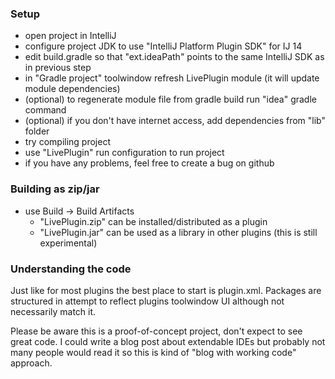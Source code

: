 ### Setup
 - open project in IntelliJ
 - configure project JDK to use "IntelliJ Platform Plugin SDK" for IJ 14 
 - edit build.gradle so that "ext.ideaPath" points to the same IntelliJ SDK as in previous step 
 - in "Gradle project" toolwindow refresh LivePlugin module (it will update module dependencies)
 - (optional) to regenerate module file from gradle build run "idea" gradle command 
 - (optional) if you don't have internet access, add dependencies from "lib" folder
 - try compiling project
 - use "LivePlugin" run configuration to run project
 - if you have any problems, feel free to create a bug on github


### Building as zip/jar
 - use Build -> Build Artifacts
    - "LivePlugin.zip" can be installed/distributed as a plugin
    - "LivePlugin.jar" can be used as a library in other plugins (this is still experimental)  


### Understanding the code
Just like for most plugins the best place to start is plugin.xml.
Packages are structured in attempt to reflect plugins toolwindow UI although not necessarily match it.

Please be aware this is a proof-of-concept project, don't expect to see great code.
I could write a blog post about extendable IDEs but probably not many people would read it
so this is kind of "blog with working code" approach.
